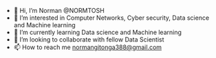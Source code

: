 - 👋 Hi, I’m Norman @NORMTOSH
- 👀 I’m interested in Computer Networks, Cyber security, Data science and Machine learning
- 🌱 I’m currently learning Data science and Machine learning
- 💞️ I’m looking to collaborate with fellow Data Scientist
- 📫 How to reach me normangitonga388@gmail.com

<!---
NORMTOSH/NORMTOSH is a ✨ special ✨ repository because its `README.md` (this file) appears on your GitHub profile.
You can click the Preview link to take a look at your changes.
--->
